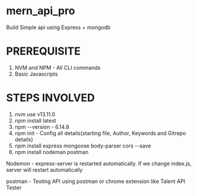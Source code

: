 # mern_api_pro
Build Simple api using Express + mongodb

# PREREQUISITE
1. NVM and NPM - All CLI commands
2. Basic Javascripts

# STEPS INVOLVED
1. nvm use v13.11.0
2. npm install latest 
3. npm --version - 6.14.8
4. npm init - Config all details(starting file, Author, Keywords and Gitrepo details)
5. npm install express mongoose body-parser cors --save
6. npm install nodeman postman

Nodemon - express-server is restarted automatically. If we change index.js, server will restart automatically

postman - Testing API using postman or chrome extension like Talent API Tester

